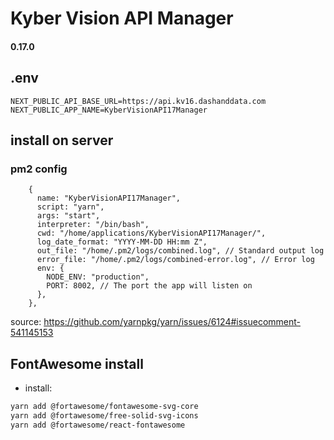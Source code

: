 # Kyber Vision API Manager

#### 0.17.0

## .env

```
NEXT_PUBLIC_API_BASE_URL=https://api.kv16.dashanddata.com
NEXT_PUBLIC_APP_NAME=KyberVisionAPI17Manager
```

## install on server

### pm2 config

```
    {
      name: "KyberVisionAPI17Manager",
      script: "yarn",
      args: "start",
      interpreter: "/bin/bash",
      cwd: "/home/applications/KyberVisionAPI17Manager/",
      log_date_format: "YYYY-MM-DD HH:mm Z",
      out_file: "/home/.pm2/logs/combined.log", // Standard output log
      error_file: "/home/.pm2/logs/combined-error.log", // Error log
      env: {
        NODE_ENV: "production",
        PORT: 8002, // The port the app will listen on
      },
    },
```

source: https://github.com/yarnpkg/yarn/issues/6124#issuecomment-541145153

## FontAwesome install

- install:

```bash
yarn add @fortawesome/fontawesome-svg-core
yarn add @fortawesome/free-solid-svg-icons
yarn add @fortawesome/react-fontawesome
```
